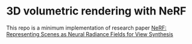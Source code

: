 # 3D volumetric rendering with NeRF

This repo is a minimum implementation of research paper [NeRF: Representing Scenes as Neural Radiance Fields for View Synthesis](https://arxiv.org/abs/2003.08934)
